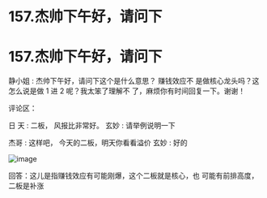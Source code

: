 # 157.杰帅下午好，请问下

# 157.杰帅下午好，请问下

静小姐 : 杰帅下午好，请问下这个是什么意思？ 赚钱效应不 是做核心龙头吗？这怎么说是做 1 进 2 呢？我太笨了理解不 了，麻烦你有时间回复一下。谢谢！

评论区：

日 天 : 二板， 风报比非常好。 玄妙 : 请举例说明一下

杰哥 : 这样吧， 今天的二板，明天你看看溢价 玄妙 : 好的

![image](img/Image_056.png)

回答：这儿是指赚钱效应有可能刚爆，这个二板就是核心，也 可能有前排高度，二板是补涨
